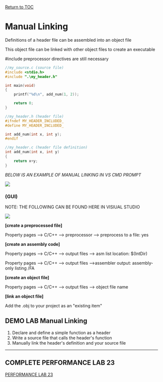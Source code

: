 <a href="https://github.com/CyberTrainingUSAF/05-C-Programming/blob/master/00-Table-of-Contents.md" rel="Return to TOC"> Return to TOC </a>

# Manual Linking

Definitions of a header file can be assembled into an object file

This object file can be linked with other object files to create an executable

\#include preprocessor directives are still necessary

```c
//my_source.c (source file)
#include <stdio.h>
#include ".\my_header.h"

int main(void)
{
    printf("%d\n", add_num(1, 2));

    return 0;
}

```

```c
//my_header.h (header file)
#ifndef MY_HEADER_INCLUDED_
#define MY_HEADER_INCLUDED_

int add_num(int x, int y);
#endif

```

```c
//my_header.c (header file definition)
int add_num(int x, int y)
{
    return x+y;
}

```
*BELOW IS AN EXAMPLE OF MANUAL LINKING IN VS CMD PROMPT*

![](/assets/manualLinking.JPG)


### (GUI)

NOTE: THE FOLLOWING CAN BE FOUND HERE IN VISIUAL STUDIO

![](/assets/mlGUI.JPG)

**[create a preprocessed file]**

Property pages --&gt; C/C++ --&gt; preprocessor --&gt; preprocess to a file: yes

**[create an assembly code]**

Property pages --&gt; C/C++ --&gt; output files --&gt; asm list location: $\(IntDir\)

Property pages --&gt; C/C++ --&gt; output files --&gt;assembler output: assembly-only listing /FA

**[create an object file]**

Property pages --&gt; C/C++ --&gt; output files --&gt; object file name

**[link an object file]**

Add the .obj to your project as an "existing item"

## DEMO LAB Manual Linking

1. Declare and define a simple function as a header
2. Write a source file that calls the header's function
3. Manually link the header's definition and your source file

---

## COMPLETE PERFORMANCE LAB 23

<a href="https://github.com/CyberTrainingUSAF/05-C-Programming/blob/master/09_C_compiler/performance_labs/Lab23.md" rel="PERFORMANCE LAB 23"> PERFORMANCE LAB 23 </a>
